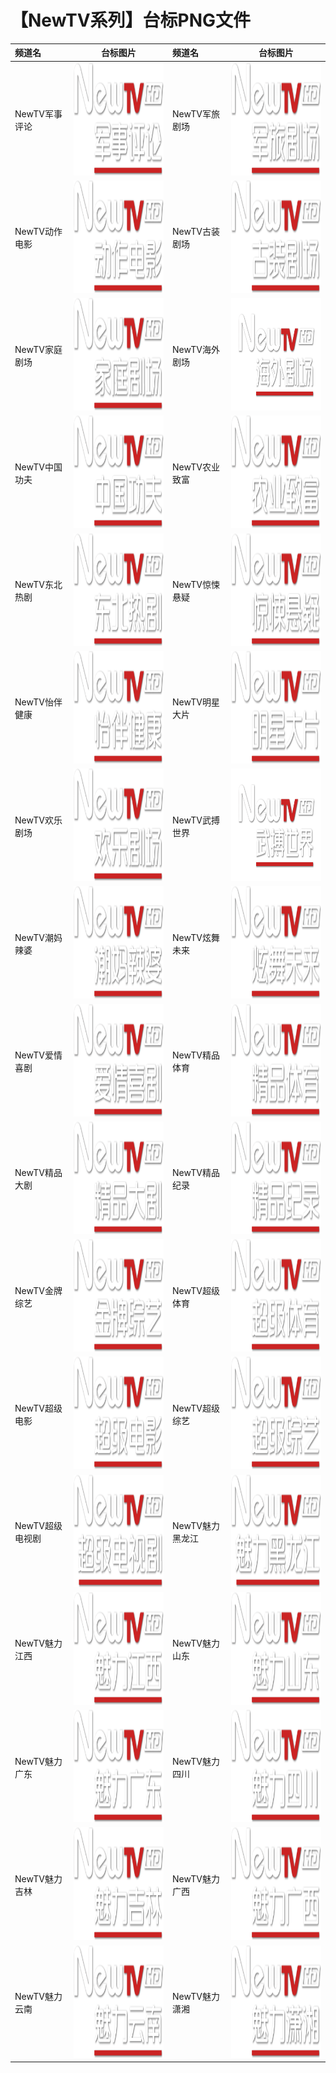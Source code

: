 # 【NewTV系列】台标PNG文件
|频道名|台标图片|频道名|台标图片|
|:---|:---:|:---|:---:|
|NewTV军事评论|<img src="https://raw.githubusercontent.com/love599/TVLogo/main/logo/NewTV/NewTV军事评论.png" width="300" height="180">|NewTV军旅剧场|<img src="https://raw.githubusercontent.com/love599/TVLogo/main/logo/NewTV/NewTV军旅剧场.png" width="300" height="180">|
|NewTV动作电影|<img src="https://raw.githubusercontent.com/love599/TVLogo/main/logo/NewTV/NewTV动作电影.png" width="300" height="180">|NewTV古装剧场|<img src="https://raw.githubusercontent.com/love599/TVLogo/main/logo/NewTV/NewTV古装剧场.png" width="300" height="180">|
|NewTV家庭剧场|<img src="https://raw.githubusercontent.com/love599/TVLogo/main/logo/NewTV/NewTV家庭剧场.png" width="300" height="180">|NewTV海外剧场|<img src="https://raw.githubusercontent.com/love599/TVLogo/main/logo/NewTV/NewTV海外剧场.png" width="300" height="180">|
|NewTV中国功夫|<img src="https://raw.githubusercontent.com/love599/TVLogo/main/logo/NewTV/NewTV中国功夫.png" width="300" height="180">|NewTV农业致富|<img src="https://raw.githubusercontent.com/love599/TVLogo/main/logo/NewTV/NewTV农业致富.png" width="300" height="180">|
|NewTV东北热剧|<img src="https://raw.githubusercontent.com/love599/TVLogo/main/logo/NewTV/NewTV东北热剧.png" width="300" height="180">|NewTV惊悚悬疑|<img src="https://raw.githubusercontent.com/love599/TVLogo/main/logo/NewTV/NewTV惊悚悬疑.png" width="300" height="180">|
|NewTV怡伴健康|<img src="https://raw.githubusercontent.com/love599/TVLogo/main/logo/NewTV/NewTV怡伴健康.png" width="300" height="180">|NewTV明星大片|<img src="https://raw.githubusercontent.com/love599/TVLogo/main/logo/NewTV/NewTV明星大片.png" width="300" height="180">|
|NewTV欢乐剧场|<img src="https://raw.githubusercontent.com/love599/TVLogo/main/logo/NewTV/NewTV欢乐剧场.png" width="300" height="180">|NewTV武搏世界|<img src="https://raw.githubusercontent.com/love599/TVLogo/main/logo/NewTV/NewTV武搏世界.png" width="300" height="180">|
|NewTV潮妈辣婆|<img src="https://raw.githubusercontent.com/love599/TVLogo/main/logo/NewTV/NewTV潮妈辣婆.png" width="300" height="180">|NewTV炫舞未来|<img src="https://raw.githubusercontent.com/love599/TVLogo/main/logo/NewTV/NewTV炫舞未来.png" width="300" height="180">|
|NewTV爱情喜剧|<img src="https://raw.githubusercontent.com/love599/TVLogo/main/logo/NewTV/NewTV爱情喜剧.png" width="300" height="180">|NewTV精品体育|<img src="https://raw.githubusercontent.com/love599/TVLogo/main/logo/NewTV/NewTV精品体育.png" width="300" height="180">|
|NewTV精品大剧|<img src="https://raw.githubusercontent.com/love599/TVLogo/main/logo/NewTV/NewTV精品大剧.png" width="300" height="180">|NewTV精品纪录|<img src="https://raw.githubusercontent.com/love599/TVLogo/main/logo/NewTV/NewTV精品纪录.png" width="300" height="180">|
|NewTV金牌综艺|<img src="https://raw.githubusercontent.com/love599/TVLogo/main/logo/NewTV/NewTV金牌综艺.png" width="300" height="180">|NewTV超级体育|<img src="https://raw.githubusercontent.com/love599/TVLogo/main/logo/NewTV/NewTV超级体育.png" width="300" height="180">|
|NewTV超级电影|<img src="https://raw.githubusercontent.com/love599/TVLogo/main/logo/NewTV/NewTV超级电影.png" width="300" height="180">|NewTV超级综艺|<img src="https://raw.githubusercontent.com/love599/TVLogo/main/logo/NewTV/NewTV超级综艺.png" width="300" height="180">|
|NewTV超级电视剧|<img src="https://raw.githubusercontent.com/love599/TVLogo/main/logo/NewTV/NewTV超级电视剧.png" width="300" height="180">|NewTV魅力黑龙江|<img src="https://raw.githubusercontent.com/love599/TVLogo/main/logo/NewTV/NewTV魅力黑龙江.png" width="300" height="180">|
|NewTV魅力江西|<img src="https://raw.githubusercontent.com/love599/TVLogo/main/logo/NewTV/NewTV魅力江西.png" width="300" height="180">|NewTV魅力山东|<img src="https://raw.githubusercontent.com/love599/TVLogo/main/logo/NewTV/NewTV魅力山东.png" width="300" height="180">|
|NewTV魅力广东|<img src="https://raw.githubusercontent.com/love599/TVLogo/main/logo/NewTV/NewTV魅力广东.png" width="300" height="180">|NewTV魅力四川|<img src="https://raw.githubusercontent.com/love599/TVLogo/main/logo/NewTV/NewTV魅力四川.png" width="300" height="180">|
|NewTV魅力吉林|<img src="https://raw.githubusercontent.com/love599/TVLogo/main/logo/NewTV/NewTV魅力吉林.png" width="300" height="180">|NewTV魅力广西|<img src="https://raw.githubusercontent.com/love599/TVLogo/main/logo/NewTV/NewTV魅力广西.png" width="300" height="180">|
|NewTV魅力云南|<img src="https://raw.githubusercontent.com/love599/TVLogo/main/logo/NewTV/NewTV魅力云南.png" width="300" height="180">|NewTV魅力潇湘|<img src="https://raw.githubusercontent.com/love599/TVLogo/main/logo/NewTV/NewTV魅力潇湘.png" width="300" height="180">|
